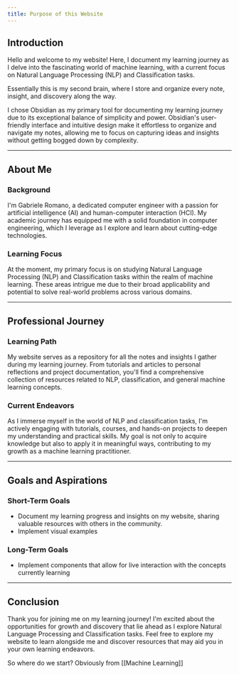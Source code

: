 ```yaml
---
title: Purpose of this Website
---
```

## Introduction

Hello and welcome to my website! Here, I document my learning journey as I delve into the fascinating world of machine learning, with a current focus on Natural Language Processing (NLP) and Classification tasks. 

Essentially this is my second brain, where I store and organize every note, insight, and discovery along the way.

I chose Obsidian as my primary tool for documenting my learning journey due to its exceptional balance of simplicity and power. Obsidian's user-friendly interface and intuitive design make it effortless to organize and navigate my notes, allowing me to focus on capturing ideas and insights without getting bogged down by complexity.

---

## About Me

### Background

I'm Gabriele Romano, a dedicated computer engineer with a passion for artificial intelligence (AI) and human-computer interaction (HCI). My academic journey has equipped me with a solid foundation in computer engineering, which I leverage as I explore and learn about cutting-edge technologies.

### Learning Focus

At the moment, my primary focus is on studying Natural Language Processing (NLP) and Classification tasks within the realm of machine learning. These areas intrigue me due to their broad applicability and potential to solve real-world problems across various domains.

---

## Professional Journey

### Learning Path

My website serves as a repository for all the notes and insights I gather during my learning journey. From tutorials and articles to personal reflections and project documentation, you'll find a comprehensive collection of resources related to NLP, classification, and general machine learning concepts.

### Current Endeavors

As I immerse myself in the world of NLP and classification tasks, I'm actively engaging with tutorials, courses, and hands-on projects to deepen my understanding and practical skills. My goal is not only to acquire knowledge but also to apply it in meaningful ways, contributing to my growth as a machine learning practitioner.

---

## Goals and Aspirations

### Short-Term Goals
- Document my learning progress and insights on my website, sharing valuable resources with others in the community.
- Implement visual examples

### Long-Term Goals

- Implement components that allow for live interaction with the concepts currently learning

---

## Conclusion

Thank you for joining me on my learning journey! I'm excited about the opportunities for growth and discovery that lie ahead as I explore Natural Language Processing and Classification tasks. Feel free to explore my website to learn alongside me and discover resources that may aid you in your own learning endeavors.

So where do we start?
Obviously from [[Machine Learning]]
